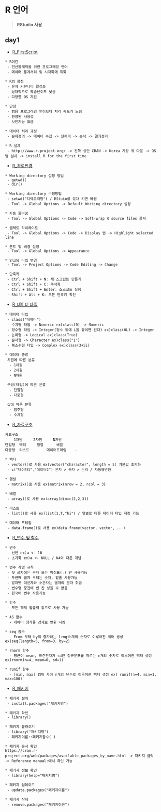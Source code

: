 # R 언어

> #### RStudio 사용

## day1
* [R_FirstScript](https://github.com/Sehun-github/KFO.BigData_Analysis/tree/main/R/file/FirstScript.R)
```
* R이란
 - 전산통계학을 위한 프로그래밍 언어
 - 데이터 통계처리 및 시각화에 특화

* R의 장점
 - 유저 커뮤니티 활성화
 - 상대적으로 학습난이도 낮음
 - 다양한 OS 지원
 
* 단점
 - 범용 프로그래밍 언어보다 처리 속도가 느림
 - 한정된 사용성
 - 보안기능 없음

* 데이터 처리 과정
 - 문제정의 -> 데이터 수집 -> 전처리 -> 분석 -> 결과정리

* R 설치
 - http://www.r-project.org/ -> 왼쪽 상단 CRAN -> Korea 가장 위 다운 -> OS 별 설치 -> install R for the first time
```

* [R_경로변경](https://github.com/Sehun-github/KFO.BigData_Analysis/tree/main/R/file/경로변경.R)
```
* Working directory 설정 방법
 - getwd()
 - dir()

* Working directory 수정방법
 - setwd("디렉토리명") / RStuio를 껐다 키면 바뀜
 - Tool -> Global Options -> Default Working directory 설정

* 자동 줄바꿈
 - Tool -> Global Options -> Code -> Soft-wrap R source files 클릭

* 셀렉트 하이라이트
 - Tool -> Global Options -> Code -> Display 탭 -> Highlight selected line

* 폰트 및 배경 설정
 - Tool -> Global Options -> Appearance

* 인코딩 타입 변경
 - Tool -> Project Options -> Code Editing -> Change

* 단축키
 - Ctrl + Shift + N: 새 스크립트 만들기
 - Ctrl + Shift + C: 주석화
 - Ctrl + Shift + Enter: 소스코드 실행
 - Shift + Alt + K: 모든 단축키 확인
```

* [R_데이터 타입](https://github.com/Sehun-github/KFO.BigData_Analysis/tree/main/R/file/데이터타입.R)
```
* 데이터 타입
 - class("데이터")
 - 수치형 타입 -> Numeric ex)class(0) -> Numeric
 - 정수형 타입 -> Integer(정수 뒤에 L을 붙이면 된다) ex)class(0L) -> Integer
 - 논리형 -> Logical ex)class(True)
 - 문자형 -> Character ex)class("1")
 - 복소수형 타입 -> Complex ex)class(3+5i)

* 데이터 종류
 차원에 따른 분류
  - 1차원
  - 2차원
  - N차원

 구성(타입)에 따른 분류
  - 단일형
  - 다중형
 
 값에 따른 분류
  - 범주형
  - 수치형
```

* [R_자료구조](https://github.com/Sehun-github/KFO.BigData_Analysis/tree/main/R/file/자료구조.R)
```
자료구조
 	1차원		2차원		N차원
단일형  벡터		행렬		배열
다중형  리스트		데이터프레임	  - 

* 벡터
 - vector()로 사용 ex)vector("character", length = 5) 기본값 초기화
 - c("데이터1","데이터2") 문자 > 숫자 > 논리 / 자동형변환

* 행렬
 - matrix()로 사용 ex)matrix(nrow = 2, ncol = 3)

* 배열
 - array()로 사용 ex)array(dim=c(2,2,3))

* 리스트
 - list()로 사용 ex)list(1,T,"hi") / 열별로 다른 데이터 타입 저장 가능

* 데이터 프레임
 - data.frame()로 사용 ex)data.frame(vector, vector, ...)
```

* [R_변수 및 함수](https://github.com/Sehun-github/KFO.BigData_Analysis/tree/main/R/file/변수와함수.R)
```
* 변수
 - 선언 ex)a <- 10
 - 초기화 ex)a <- NULL / NA와 다른 개념

* 변수 작명 규칙
 - 첫 글자에는 문자 또는 마침표(.) 만 사용가능
 - 두번째 글자 부터는 숫자, 밑줄 사용가능
 - 알파벳 대문자와 소문자는 별개의 문자 취급
 - 변수명 중간에 빈 칸 넣을 수 없음
 - 한국어 변수 사용가능

* 함수
 - 모든 객체 입출력 값으로 사용 가능

* AS 함수
  - 데이터 형식을 강제로 변환 시킴
 
* seq 함수
  - From 부터 by씩 증가하는 length개의 숫자로 이루어진 벡터 생성 ex)seq(length=5, from=3, by=2)

* rnorm 함수
  - 평균이 mean, 표준편차가 sd인 정규분포를 따르는 n개의 숫자로 이루어진 벡터 생성 ex)rnorm(n=4, mean=0, sd=1)

* runif 함수
  - [min, max] 범위 사이 n개의 난수로 이루어진 벡터 생성 ex) runif(n=4, min=1, max=100)
```
* [R_패키지](https://github.com/Sehun-github/KFO.BigData_Analysis/tree/main/R/file/패키지.R)
```
* 패키지 설치
 - install.packages("패키지명")

* 패키지 확인
 - library()

* 패키지 불러오기
 - library("패키지명")
 - 패키지이름::패키지함수( )

* 패키지 문서 확인
https://cran.r-project.org/web/packages/available_packages_by_name.html -> 패키지 클릭 -> Reference manual:에서 확인 가능

* 패키지 정보 확인
 - library(help="패키지명")

* 패키지 업데이트
 - update.packages("패키지이름")

* 패키지 삭제
 - remove.packages("패키지이름")
```
